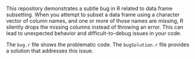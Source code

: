 This repository demonstrates a subtle bug in R related to data frame subsetting. When you attempt to subset a data frame using a character vector of column names, and one or more of those names are missing, R silently drops the missing columns instead of throwing an error.  This can lead to unexpected behavior and difficult-to-debug issues in your code.

The `bug.r` file shows the problematic code.  The `bugSolution.r` file provides a solution that addresses this issue.